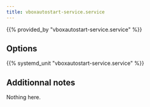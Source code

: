 ```yaml
---
title: vboxautostart-service.service
---
```


{{% provided_by "vboxautostart-service.service" %}}

## Options

{{% systemd_unit "vboxautostart-service.service" %}}

## Additionnal notes

Nothing here.